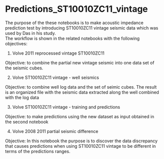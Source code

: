 # Predictions_ST10010ZC11_vintage

The purpose of the these notebooks is to make acoustic impedance prediction test by introducing ST10010ZC11 vintage seismic data which was used by Das in his study.  
The workflow is shown in the related notebooks with the following objectives:

1. Volve 2011 reprocessed vintage ST10010ZC11

Objective: to combine the partial new vintage seismic into one data set of the seismic cubes.

2. Volve ST10010ZC11 vintage - well seismics

Objective: to combine well log data and the set of seimic cubes. The result is an organized file with the seismic data extracted along the well combined with the log data

3. Volve ST10010ZC11 vintage - training and predictions

Objective: to make predictions using the new dataset as input obtained in the second notebook

4. Volve 2008 2011 partial seismic difference

Objective: In this notebook the purpose is to discover the data discrepancy that causes predictions when using ST10010ZC11 vintage to be different in terms of the predictions ranges.
